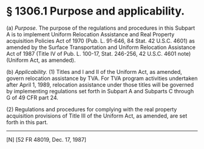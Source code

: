 # § 1306.1   Purpose and applicability.

(a) *Purpose.* The purpose of the regulations and procedures in this Subpart A is to implement Uniform Relocation Assistance and Real Property acquisition Policies Act of 1970 (Pub. L. 91-646, 84 Stat. 42 U.S.C. 4601) as amended by the Surface Transportation and Uniform Relocation Assistance Act of 1987 (Title IV of Pub. L. 100-17, Stat. 246-256, 42 U.S.C. 4601 note) (Uniform Act, as amended). 


(b) *Applicability.* (1) Titles and I and II of the Uniform Act, as amended, govern relocation assistance by TVA. For TVA program activities undertaken after April 1, 1989, relocation assistance under those titles will be governed by implementing regulations set forth in Subpart A and Subparts C through G of 49 CFR part 24. 


(2) Regulations and procedures for complying with the real property acquisition provisions of Title III of the Uniform Act, as amended, are set forth in this part. 



---

[N] [52 FR 48019, Dec. 17, 1987]




